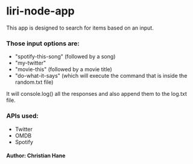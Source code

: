 # liri-node-app
This app is designed to search for items based on an input.
### Those input options are: 
* "spotify-this-song" (followed by a song)
* "my-twitter"
* "movie-this" (followed by a movie title)
* "do-what-it-says" (which will execute the command that is inside the random.txt file)

It will console.log() all the responses and also append them to the log.txt file.

### APIs used:
* Twitter
* OMDB
* Spotify

 #### Author: Christian Hane
